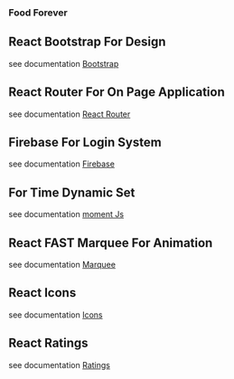 ### Food Forever


## React Bootstrap For Design
see documentation [Bootstrap](https://react-bootstrap.github.io//)

## React Router For On Page Application
see documentation [React Router](https://reactrouter.com/en/main)

## Firebase For Login System
see documentation [Firebase](https://firebase.google.com/)

## For Time Dynamic Set
see documentation [moment Js](https://momentjs.com/)



## React FAST Marquee For Animation
see documentation [Marquee](https://www.react-fast-marquee.com/)

## React Icons
see documentation [Icons](https://react-icons.github.io/react-icons/)

## React Ratings
see documentation [Ratings](https://www.npmjs.com/package/react-rating)